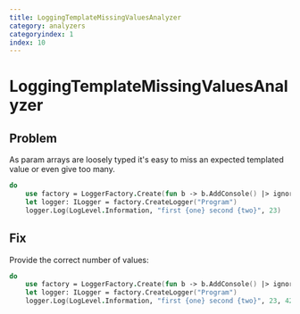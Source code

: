 ```yaml
---
title: LoggingTemplateMissingValuesAnalyzer
category: analyzers
categoryindex: 1
index: 10
---
```


# LoggingTemplateMissingValuesAnalyzer

## Problem

As param arrays are loosely typed it's easy to miss an expected templated value or even give too many.

```fsharp
do
    use factory = LoggerFactory.Create(fun b -> b.AddConsole() |> ignore)
    let logger: ILogger = factory.CreateLogger("Program")
    logger.Log(LogLevel.Information, "first {one} second {two}", 23)
```

## Fix

Provide the correct number of values:

```fsharp
do
    use factory = LoggerFactory.Create(fun b -> b.AddConsole() |> ignore)
    let logger: ILogger = factory.CreateLogger("Program")
    logger.Log(LogLevel.Information, "first {one} second {two}", 23, 42)
```